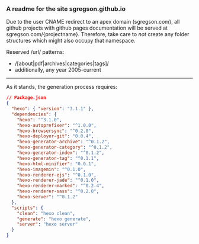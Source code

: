 ### A readme for the site sgregson.github.io

Due to the user CNAME redirect to an apex domain (sgregson.com), all github projects with github pages documentation will be served at sgregson.com/{projectname}. Therefore, take care to *not* create any folder structures which might also occupy that namespace.

Reserved /url/ patterns:

* /[about|pdf|archives|categories|tags]/
* additionally, any year 2005-current

* * *

As it stands, the generation process requires:

```json
// Package.json
{
  "hexo": { "version": "3.1.1" },
  "dependencies": {
    "hexo": "^3.1.0",
    "hexo-autoprefixer": "^1.0.0",
    "hexo-browsersync": "^0.2.0",
    "hexo-deployer-git": "0.0.4",
    "hexo-generator-archive": "^0.1.2",
    "hexo-generator-category": "^0.1.2",
    "hexo-generator-index": "^0.1.2",
    "hexo-generator-tag": "^0.1.1",
    "hexo-html-minifier": "0.0.1",
    "hexo-imagemin": "^0.1.0",
    "hexo-renderer-ejs": "^0.1.0",
    "hexo-renderer-jade": "^0.1.0",
    "hexo-renderer-marked": "^0.2.4",
    "hexo-renderer-sass": "^0.2.0",
    "hexo-server": "^0.1.2"
  },
  "scripts": {
    "clean": "hexo clean",
    "generate": "hexo generate",
    "server": "hexo server"
  }
}
```